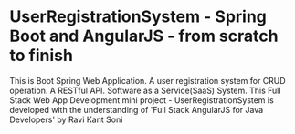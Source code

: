 # UserRegistrationSystem - Spring Boot and AngularJS - from scratch to finish
This is Boot Spring Web Application. A user registration system for CRUD operation. A RESTful API. Software as a Service(SaaS) System.
This Full Stack Web App Development mini project - UserRegistrationSystem is developed with the understanding of 'Full Stack AngularJS for Java Developers' by Ravi Kant Soni
